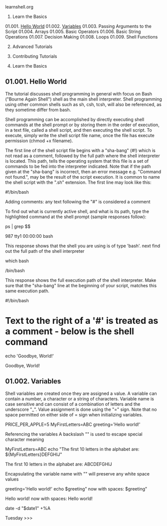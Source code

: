 <html>
<head></head>
<body>
learnshell.org

01. Learn the Basics
  
  01.001. <a href="#01.001.">Hello World</a>
  01.002. <a href="#01.002.">Variables</a>
  01.003. Passing Arguments to the Script
  01.004. Arrays
  01.005. Basic Operators
  01.006. Basic String Operations
  01.007. Decision Making
  01.008. Loops
  01.009. Shell Functions

02. Advanced Tutorials

03. Contributing Tutorials


01. Learn the Basics

<h2 id="01.001.">01.001. Hello World</h2>

The tutorial discusses shell programming in general with focus on Bash ("Bourne Again Shell") 
shell as the main shell interpreter. Shell programming using other common shells such as sh, csh, tcsh, 
will also be referenced, as they sometime differ from bash.

Shell programming can be accomplished by directly executing shell commands at the shell prompt or by storing them 
in the order of execution, in a text file, called a shell script, and then executing the shell script. To execute, 
simply write the shell script file name, once the file has execute permission (chmod +x filename).

The first line of the shell script file begins with a "sha-bang" (#!) which is not read as a comment, 
followed by the full path where the shell interpreter is located. This path, tells the operating system that this file 
is a set of commands to be fed into the interpreter indicated. Note that if the path given at the "sha-bang" is incorrect, 
then an error message e.g. "Command not found.", may be the result of the script execution. 
It is common to name the shell script with the ".sh" extension. The first line may look like this:

#!/bin/bash

Adding comments: any text following the "#" is considered a comment

To find out what is currently active shell, and what is its path, type the highlighted command at the shell prompt 
(sample responses follow):

ps | grep $$

987 tty1 00:00:00 bash

This response shows that the shell you are using is of type 'bash'. next find out the full path of the shell interpreter

which bash

/bin/bash

This response shows the full execution path of the shell interpreter. Make sure that the "sha-bang" 
line at the beginning of your script, matches this same execution path.



#!/bin/bash
# Text to the right of a '#' is treated as a comment - below is the shell command
echo 'Goodbye, World!'

>>>
Goodbye, World!
>>>




<h2 id="01.001.">01.002. Variables</h2>


Shell variables are created once they are assigned a value. A variable can contain a number, 
a character or a string of characters. Variable name is case sensitive and can consist of a combination of letters 
and the underscore "_". Value assignment is done using the "=" sign. 
Note that no space permitted on either side of = sign when initializing variables.




PRICE_PER_APPLE=5
MyFirstLetters=ABC
greeting='Hello        world!'


>>>

>>>



Referencing the variables
A backslash "\" is used to escape special character meaning


MyFirstLetters=ABC
echo "The first 10 letters in the alphabet are: ${MyFirstLetters}DEFGHIJ"


>>>
The first 10 letters in the alphabet are: ABCDEFGHIJ
>>>



Encapsulating the variable name with "" will preserve any white space values


greeting='Hello        world!'
echo $greeting" now with spaces: $greeting"


>>>
Hello world! now with spaces: Hello        world!
>>>




date -d "$date1" +%A


>>>

</body>
</html>
Tuesday
>>>



